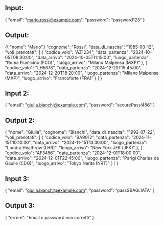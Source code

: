 ## Input:
{
  "email": "mario.rossi@example.com",
  "password": "password123"
}

## Output:
{\\
  "nome": "Mario",\\
  "cognome": "Rossi",
  "data_di_nascita": "1985-03-12",
  "voli_prenotati": [
    {
      "codice_volo": "AZ1234",
      "data_partenza": "2024-10-05T08:30:00",
      "data_arrivo": "2024-10-05T11:15:00",
      "luogo_partenza": "Roma Fiumicino (FCO)",
      "luogo_arrivo": "Milano Malpensa (MXP)"
    },
    {
      "codice_volo": "LH5678",
      "data_partenza": "2024-12-20T15:45:00",
      "data_arrivo": "2024-12-20T18:20:00",
      "luogo_partenza": "Milano Malpensa (MXP)",
      "luogo_arrivo": "Francoforte (FRA)"
    }
  ]
}


## Input 2:
{
  "email": "giulia.bianchi@example.com",
  "password": "securePass!456"
}

## Output 2:
{
  "nome": "Giulia",
  "cognome": "Bianchi",
  "data_di_nascita": "1992-07-22",
  "voli_prenotati": [
    {
      "codice_volo": "BA9012",
      "data_partenza": "2024-11-15T10:10:00",
      "data_arrivo": "2024-11-15T13:30:00",
      "luogo_partenza": "Londra Heathrow (LHR)",
      "luogo_arrivo": "New York JFK (JFK)"
    },
    {
      "codice_volo": "AF3456",
      "data_partenza": "2024-12-01T18:00:00",
      "data_arrivo": "2024-12-01T22:45:00",
      "luogo_partenza": "Parigi Charles de Gaulle (CDG)",
      "luogo_arrivo": "Tokyo Narita (NRT)"
    }
  ]
}

## Input 3:
{
  "email": "giulia.bianchi@example.com",
  "password": "passSBAGLIATA"
}

## Output 3:
{
  "errore": "Email o password non corretti"
}


